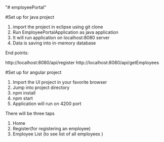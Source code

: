 "# employeePortal" 

#Set up for java project

1. import the project in eclipse using git clone
2. Run EmployeePortalApplication as java application
3. It will run application on localhost:8080 server
4. Data is saving into in-memory database


End points:

http://localhost:8080/api/register
http://localhost:8080/api/getEmployees



#Set up for angular project

1. Import the UI project in your favorite browser
2. Jump into project directory
3. npm install
4. npm start
4. Application will run on 4200 port


There will be three taps
1. Home
2. Register(for registering an employee)
3. Employee List (to see list of all employees
)
